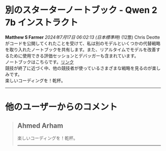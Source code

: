# 別のスターターノートブック - Qwen 2 7b インストラクト
**Matthew S Farmer** *2024年7月17日 06:02:13 (日本標準時)* (12票)
Chris Deotteがコードを公開してくれたことを受けて、私は別のモデルといくつかの代替戦略を取り入れたノートブックを共有します。また、リアルタイムでモデルを改善するために使用できる評価セッションとデバッガーも含まれています。  
ノートブックはこちらです。[リンク](https://www.kaggle.com/code/matthewsfarmer/llm-20q-starter-notebook-2-0)  
競技が終了に近づく中、他の競技者が使っているさまざまな戦略を見るのが楽しみです。  
楽しいコーディングを！乾杯。

---
# 他のユーザーからのコメント
> ## Ahmed Arham
> 
> 楽しいコーディングを！乾杯。  
> 
> ---

